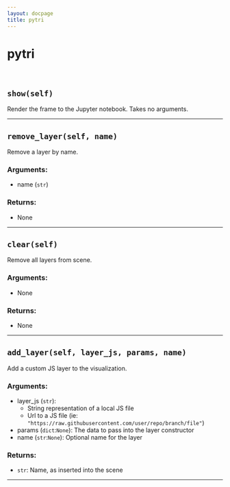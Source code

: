 ```yaml
---
layout: docpage
title: pytri
---
```


<h1 class="display-2">pytri</h1>

<br />

## `show(self)`
Render the frame to the Jupyter notebook. Takes no arguments.

---

## `remove_layer(self, name)`
Remove a layer by name.
### Arguments:
* name (`str`)

### Returns:
* None

---

## `clear(self)`
Remove all layers from scene.

### Arguments:
* None

### Returns:
* None

---

## `add_layer(self, layer_js, params, name)`
Add a custom JS layer to the visualization.

### Arguments:
* layer_js (`str`):
    * String representation of a local JS file
    * Url to a JS file (ie: `"https://raw.githubusercontent.com/user/repo/branch/file"`)
* params (`dict`:`None`): The data to pass into the layer constructor
* name (`str`:`None`): Optional name for the layer

### Returns:
* `str`: Name, as inserted into the scene

---
